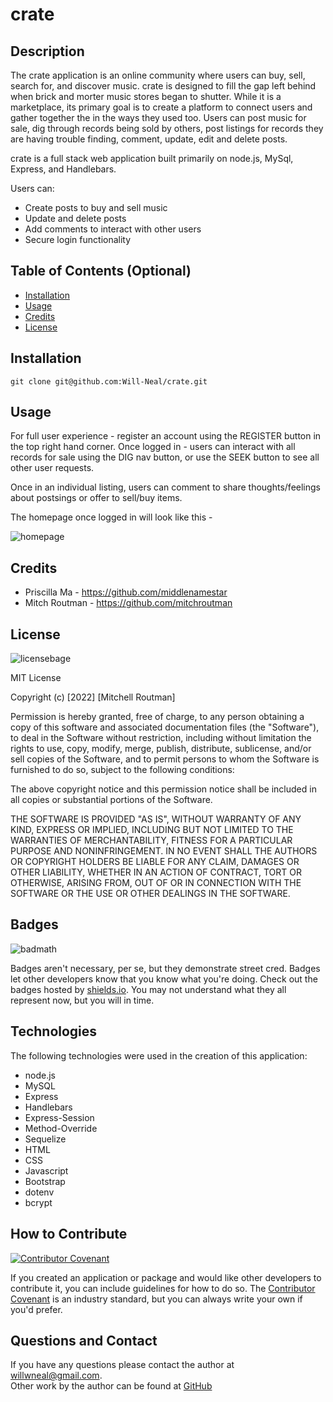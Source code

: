 # crate

## Description

The crate application is an online community where users can buy, sell, search for, and discover music. crate is designed to fill the gap left behind when brick and morter music stores began to shutter. While it is a marketplace, its primary goal is to create a platform to connect users and gather together the in the ways they used too. Users can post music for sale, dig through records being sold by others, post listings for records they are having trouble finding, comment, update, edit and delete posts. 

crate is a full stack web application built primarily on node.js, MySql, Express, and Handlebars. 

Users can: 
 - Create posts to buy and sell music
 - Update and delete posts
 - Add comments to interact with other users
 - Secure login functionality

## Table of Contents (Optional)

- [Installation](#installation)
- [Usage](#usage)
- [Credits](#credits)
- [License](#license)

## Installation

`git clone git@github.com:Will-Neal/crate.git`


## Usage

For full user experience - register an account using the REGISTER button in the top right hand corner. Once logged in - users can interact with all records for sale using the DIG nav button, or use the SEEK button to see all other user requests. 

Once in an individual listing, users can comment to share thoughts/feelings about postsings or offer to sell/buy items. 

The homepage once logged in will look like this - 

![homepage](assets/screencapture-lit-oasis-94681-herokuapp-2022-03-07-15_03_33.png)

## Credits

 - Priscilla Ma - https://github.com/middlenamestar
 - Mitch Routman - https://github.com/mitchroutman

## License

![licensebage](https://img.shields.io/badge/license-MIT-orange?style=plastic=appveyor?raw=true)

MIT License

Copyright (c) [2022] [Mitchell Routman]

Permission is hereby granted, free of charge, to any person obtaining a copy
of this software and associated documentation files (the "Software"), to deal
in the Software without restriction, including without limitation the rights
to use, copy, modify, merge, publish, distribute, sublicense, and/or sell
copies of the Software, and to permit persons to whom the Software is
furnished to do so, subject to the following conditions:

The above copyright notice and this permission notice shall be included in all
copies or substantial portions of the Software.

THE SOFTWARE IS PROVIDED "AS IS", WITHOUT WARRANTY OF ANY KIND, EXPRESS OR
IMPLIED, INCLUDING BUT NOT LIMITED TO THE WARRANTIES OF MERCHANTABILITY,
FITNESS FOR A PARTICULAR PURPOSE AND NONINFRINGEMENT. IN NO EVENT SHALL THE
AUTHORS OR COPYRIGHT HOLDERS BE LIABLE FOR ANY CLAIM, DAMAGES OR OTHER
LIABILITY, WHETHER IN AN ACTION OF CONTRACT, TORT OR OTHERWISE, ARISING FROM,
OUT OF OR IN CONNECTION WITH THE SOFTWARE OR THE USE OR OTHER DEALINGS IN THE
SOFTWARE.


## Badges

![badmath](https://img.shields.io/github/languages/top/lernantino/badmath)

Badges aren't necessary, per se, but they demonstrate street cred. Badges let other developers know that you know what you're doing. Check out the badges hosted by [shields.io](https://shields.io/). You may not understand what they all represent now, but you will in time.

## Technologies

The following technologies were used in the creation of this application:

- node.js
- MySQL
- Express
- Handlebars
- Express-Session
- Method-Override
- Sequelize
- HTML
- CSS
- Javascript
- Bootstrap
- dotenv
- bcrypt


## How to Contribute

[![Contributor Covenant](https://img.shields.io/badge/Contributor%20Covenant-2.1-4baaaa.svg)](code_of_conduct.md)

If you created an application or package and would like other developers to contribute it, you can include guidelines for how to do so. The [Contributor Covenant](https://www.contributor-covenant.org/) is an industry standard, but you can always write your own if you'd prefer.

## Questions and Contact

If you have any questions please contact the author at [willwneal@gmail.com](mailto:willwneal@gmail.com).
<br>
Other work by the author can be found at [GitHub](https://github.com/Will-Neal?tab=repositories)
